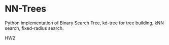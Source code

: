 # NN-Trees
Python implementation of Binary Search Tree, kd-tree for tree building, kNN search, fixed-radius search.

HW2